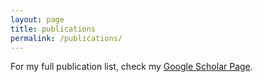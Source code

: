```yaml
---
layout: page
title: publications
permalink: /publications/
---
```


For my full publication list, check my [Google Scholar Page](https://scholar.google.com/citations?user=GiCqMFkAAAAJ&hl=en&oi=ao).